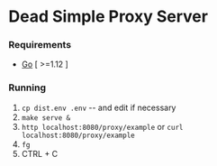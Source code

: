 # Dead Simple Proxy Server

### Requirements

* [Go](https://golang.org/doc/install) [ >=1.12 ]

### Running

1. `cp dist.env .env` -- and edit if necessary
1. `make serve &`
1. `http localhost:8080/proxy/example` or `curl localhost:8080/proxy/example`
1. `fg`
1. CTRL + C
